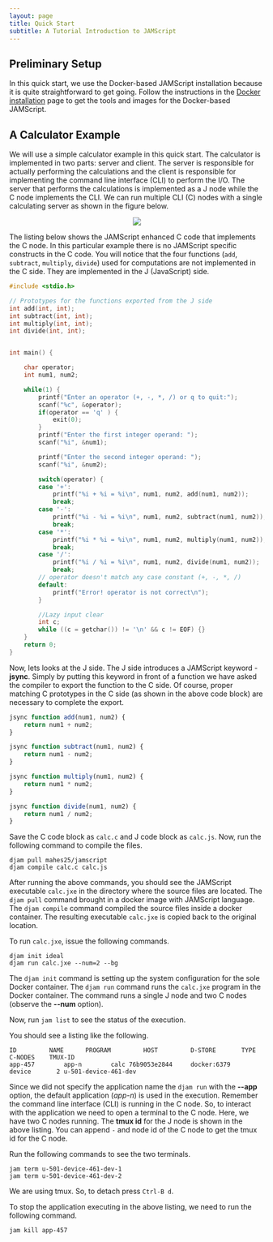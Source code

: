 ```yaml
---
layout: page
title: Quick Start
subtitle: A Tutorial Introduction to JAMScript
---
```


## Preliminary Setup

In this quick start, we use the Docker-based JAMScript installation because it is
quite straightforward to get going. Follow the instructions in the
[Docker installation](../docker) page to get the tools and images for the
Docker-based JAMScript.

## A Calculator Example

We will use a simple calculator example in this quick start. The calculator is implemented in
two parts: server and client. The server is responsible for actually performing the calculations
and the client is responsible for implementing the command line interface (CLI) to perform the
I/O. The server that performs the calculations is implemented as a J node while the C node
implements the CLI. We can run multiple
CLI (C) nodes with a single calculating server as shown in the figure below.
<p align="center">
<img src="{{ site.baseurl }}/images/calc.png" />
</p>

The listing below shows the JAMScript enhanced C code that implements the C
node. In this particular example there is no JAMScript specific constructs in
the C code. You will notice  that the four functions  (`add`, `subtract`,
`multiply`, `divide`) used for computations are not implemented in the C side.
They are implemented in the J (JavaScript)  side.

```C
#include <stdio.h>

// Prototypes for the functions exported from the J side
int add(int, int);
int subtract(int, int);
int multiply(int, int);
int divide(int, int);


int main() {

    char operator;
    int num1, num2;

    while(1) {
        printf("Enter an operator (+, -, *, /) or q to quit:");
        scanf("%c", &operator);
        if(operator == 'q' ) {
            exit(0);
        }
        printf("Enter the first integer operand: ");
        scanf("%i", &num1);

        printf("Enter the second integer operand: ");
        scanf("%i", &num2);

        switch(operator) {
        case '+':
            printf("%i + %i = %i\n", num1, num2, add(num1, num2));
            break;
        case '-':
            printf("%i - %i = %i\n", num1, num2, subtract(num1, num2));
            break;
        case '*':
            printf("%i * %i = %i\n", num1, num2, multiply(num1, num2));
            break;
        case '/':
            printf("%i / %i = %i\n", num1, num2, divide(num1, num2));
            break;
        // operator doesn't match any case constant (+, -, *, /)
        default:
            printf("Error! operator is not correct\n");
        }

        //Lazy input clear
        int c;
        while ((c = getchar()) != '\n' && c != EOF) {}
    }
    return 0;
}
```

Now, lets looks at the J side. The J side introduces a JAMScript keyword - **jsync**. Simply by putting this keyword
in front of a function we have asked the compiler to export the function to the C side. Of course, proper matching
C prototypes in the C side (as shown in the above code block) are necessary to complete the export.

```javascript
jsync function add(num1, num2) {
    return num1 + num2;
}

jsync function subtract(num1, num2) {
    return num1 - num2;
}

jsync function multiply(num1, num2) {
    return num1 * num2;
}

jsync function divide(num1, num2) {
    return num1 / num2;
}
```

Save the C code block as `calc.c` and J code block as `calc.js`. Now, run the following command to compile the files.
```shell
djam pull mahes25/jamscript
djam compile calc.c calc.js
```

After running the above commands, you should see the JAMScript executable `calc.jxe` in the directory where the
source files are located. The `djam pull` command brought in a docker image with JAMScript language. The `djam compile`
command compiled the source files inside a docker container. The resulting executable `calc.jxe` is copied back to the original location.

To run `calc.jxe`, issue the following commands.

```shell
djam init ideal
djam run calc.jxe --num=2 --bg
```

The `djam init` command is setting up the system configuration for the sole Docker container.
The `djam run` command runs the `calc.jxe` program in the Docker container.
The command runs a single J node and two C nodes
(observe the **--num** option).

Now, run `jam list` to see the status of the execution.

You should see a listing like the following.

```shell
ID         NAME      PROGRAM         HOST         D-STORE       TYPE C-NODES    TMUX-ID
app-457        app-n        calc 76b9053e2844     docker:6379     device       2 u-501-device-461-dev
```

Since we did not specify the application name the `djam run` with the **--app** option, the default application (*app-n*) is
used in the execution. Remember the command line interface (CLI) is running in the C node. So, to interact with the application
we need to open a terminal to the C node. Here, we have two C nodes running. The **tmux id** for the J node is shown in the
above listing. You can append `-` and node id of the C node to get the tmux id for the C node.

Run the following commands to see the two terminals.

```shell
jam term u-501-device-461-dev-1
jam term u-501-device-461-dev-2
```

We are using tmux. So, to detach press `Ctrl-B d`.

To stop the application executing in the above listing, we need to run the following command.

```shell
jam kill app-457
```

